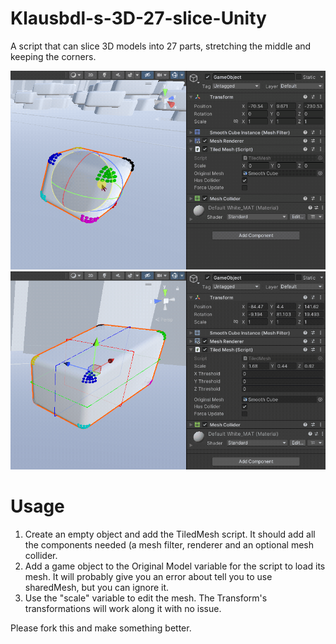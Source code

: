 # Klausbdl-s-3D-27-slice-Unity
A script that can slice 3D models into 27 parts, stretching the middle and keeping the corners.

![showcase gif 1](https://github.com/Klausbdl/Klausbdl-s-3D-27-slice-Unity/blob/main/27%20slice.gif)
![showcase gif 2](https://github.com/Klausbdl/Klausbdl-s-3D-27-slice-Unity/blob/main/27%20slice%202.gif)

# Usage
1. Create an empty object and add the TiledMesh script. It should add all the components needed (a mesh filter, renderer and an optional mesh collider.
2. Add a game object to the Original Model variable for the script to load its mesh. It will probably give you an error about tell you to use sharedMesh, but you can ignore it.
3. Use the "scale" variable to edit the mesh. The Transform's transformations will work along it with no issue.

Please fork this and make something better.

